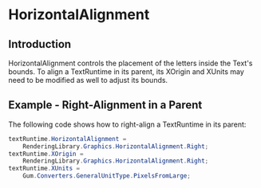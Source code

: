 # HorizontalAlignment

## Introduction

HorizontalAlignment controls the placement of the letters inside the Text's bounds. To align a TextRuntime in its parent, its XOrigin and XUnits may need to be modified as well to adjust its bounds.

## Example - Right-Alignment in a Parent

The following code shows how to right-align a TextRuntime in its parent:

```csharp
textRuntime.HorizontalAlignment = 
    RenderingLibrary.Graphics.HorizontalAlignment.Right;
textRuntime.XOrigin = 
    RenderingLibrary.Graphics.HorizontalAlignment.Right;
textRuntime.XUnits = 
    Gum.Converters.GeneralUnitType.PixelsFromLarge;
```

